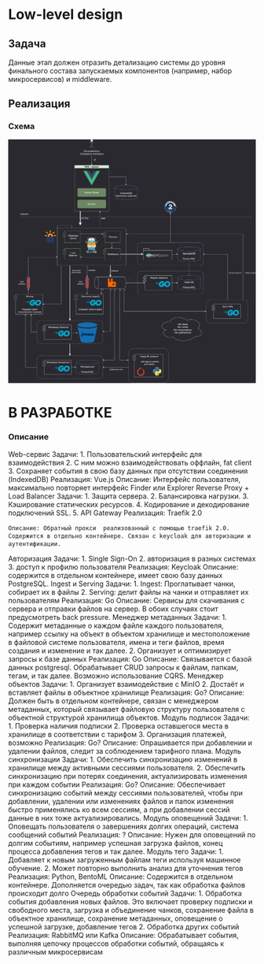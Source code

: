 # Low-level design
## Задача
Данные этап должен отразить детализацию системы до уровня финального состава запускаемых компонентов (например, набор микросервисов) и middleware.
## Реализация
### Схема
![alt text](./LLD.png)

# **В РАЗРАБОТКЕ** 
### Описание
Web-сервис
	Задачи:
		1. Пользовательский интерфейс для взаимодействия
		2. С ним можно взаимодействовать оффлайн, fat client
		3. Сохраняет события в свою базу данных при отсутствии соединения (IndexedDB) 
	Реализация: Vue.js
	Описание: Интерфейс пользователя, максимально повторяет интерфейс Finder или Explorer
Reverse Proxy + Load Balancer
	Задачи:
		1. Защита сервера.
		2. Балансировка нагрузки.
		3. Кэширование статических ресурсов.
		4. Кодирование и декодирование подключений SSL.
		5. API Gateway
	Реализация: Traefik 2.0

	Описание: Обратный прокси  реализованный с помощью traefik 2.0. Содержится в отдельно контейнере. Связан с keycloak для авторизации и аутентификации.
Авторизация
	Задачи:
		1. Single Sign-On
		2. авторизация в разных системах
		3. доступ к профилю пользователя
		Реализация: Keycloak
		Описание: содержится в отдельном контейнере, имеет свою базу данных PostgreSQL.
Ingest и Serving
	Задачи:
		1. Ingest: Проглатывает чанки, собирает их в файлы
		2. Serving: делит файлы на чанки и отправляет их пользователям
	Реализация:  Go
	Описание: Сервисы для скачивания с сервера и отправки файлов на сервер. В обоих случаях стоит предусмотреть back pressure.
Менеджер метаданных
	Задачи:
		1. Содержит метаданные о каждом файле каждого пользователя, например ссылку на объект в объектом хранилище и местоположение в файловой системе пользователя, имена и теги файлов, время создания и изменение и так далее.
		2. Организует и оптимизирует запросы к базе данных
	Реализация: Go
	Описание: Связывается с базой данных postgresql. Обрабатывает CRUD запросы  к файлам, папкам, тегам, и так далее. Возможно использование CQRS.
Менеджер объектов
	Задачи: 
		1. Организует взаимодействие с MinIO
		2. Достаёт и вставляет файлы в объектное хранилище
	Реализация: Go?
	Описание: Должен быть в отдельном контейнере, связан с менеджером метаданных, который связывает файловую структуру пользователя с объектной структурой хранилища объектов.
Модуль подписок
	Задачи:
		1. Проверка наличия подписки
		2. Проверка оставшегося места в хранилище в соответствии с тарифом
		3. Организация платежей, возможно
	Реализация: Go?
	Описание: Опрашивается при добавлении и удалении файлов, следит за соблюдением тарифного плана.
Модуль синхронизации
	Задачи: 
		1. Обеспечить синхронизацию изменений в хранилище между активными сессиями пользователя.
		2. Обеспечить синхронизацию при потерях соединения, актуализировать изменения при каждом событии 
	Реализация: Go?
	Описание: Обеспечивает синхронизацию событий между сессиями пользователей, чтобы при добавлении, удалении или изменениях файлов и папок изменения быстро применялись ко всем сессиям, а при добавлении сессий данные в них тоже актуализировались.
Модуль оповещений
	Задачи: 
		1. Оповещать пользователя о завершениях долгих операций, система сообщений событий
	Реализация: ?
	Описание: Нужен для оповещений по долгим событиям, например успешная загрузка файлов, конец процесса добавления тегов и так далее.
Модуль тего
	Задачи:
		1. Добавляет к новым загруженным файлам теги используя машинное обучение.
		2. Может повторно выполнить анализ для уточнения тегов
	Реализация: Python, BentoML
	Описание: Содержится в отдельном контейнере. Дополняется очередью задач, так как обработка файлов происходит долго
Очередь обработки событий
	Задачи:
		1. Обработка события добавления новых файлов. Это включает проверку подписки и свободного места, загрузка и объединение чанков, сохранение файла в объектное хранилище, сохранение метаданных, оповещение о успешной загрузке, добавление тегов
		2. Обработка других событий
	Реализация: RabbitMQ или Kafka
	Описание: Обрабатывает события, выполняя цепочку процессов обработки событий, обращаясь к различным микросервисам
